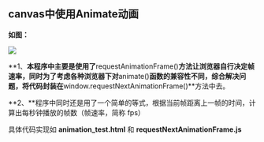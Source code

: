 ## **canvas中使用Animate动画** ##
**如图：**

![](http://i.imgur.com/s5R1C92.png)


**1、**本程序中主要是使用了**requestAnimationFrame()**方法让浏览器自行决定帧速率，同时为了考虑各种浏览器下对**animate()**函数的兼容性不同，综合解决问题，将代码封装在**window.requestNextAnimationFrame()**方法中去。

**2、**程序中同时还是用了一个简单的等式，根据当前帧距离上一帧的时间，计算出每秒钟播放的帧数（帧速率，简称 fps）

具体代码实现如 **animation_test.html** 和 **requestNextAnimationFrame.js**